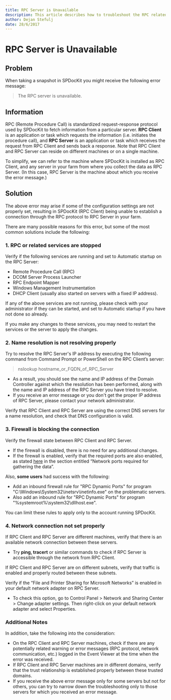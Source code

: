 ```yaml
---
title: RPC Server is Unavailable
description: This article describes how to troubleshoot the RPC related issues.
author: Dejan Stefulj
date: 28/6/2017
---
```


# RPC Server is Unavailable

## Problem

When taking a snapshot in SPDocKit you might receive the following error message:

> The RPC server is unavailable.

## Information

RPC \(Remote Procedure Call\) is standardized request-response protocol used by SPDocKit to fetch information from a particular server. **RPC Client** is an application or task which requests the information \(i.e. initiates the procedure call\), and **RPC Server** is an application or task which receives the request from RPC Client and sends back a response. Note that RPC Client and RPC Server can reside on different machines or on a single machine.

To simplify, we can refer to the machine where SPDocKit is installed as RPC Client, and any server in your farm from where you collect the data as RPC Server. \(In this case, RPC Server is the machine about which you receive the error message.\)

## Solution

The above error may arise if some of the configuration settings are not properly set, resulting in SPDocKit \(RPC Client\) being unable to establish a connection through the RPC protocol to RPC Server in your farm.

There are many possible reasons for this error, but some of the most common solutions include the following:

### 1. RPC or related services are stopped

Verify if the following services are running and set to Automatic startup on the RPC Server:

* Remote Procedure Call \(RPC\)
* DCOM Server Process Launcher
* RPC Endpoint Mapper
* Windows Management Instrumentation
* DHCP Client \(usually also started on servers with a fixed IP address\).

If any of the above services are not running, please check with your administrator if they can be started, and set to Automatic startup if you have not done so already.

If you make any changes to these services, you may need to restart the services or the server to apply the changes.

### 2. Name resolution is not resolving properly

Try to resolve the RPC Server's IP address by executing the following command from Command Prompt or PowerShell on the RPC Client’s server:

> nslookup hostname\_or\_FQDN\_of\_RPC\_Server

* As a result, you should see the name and IP address of the Domain Controller against which the resolution has been performed, along with the name and IP address of the RPC Server you have tried to resolve.
* If you receive an error message or you don't get the proper IP address of RPC Server, please contact your network administrator.

Verify that RPC Client and RPC Server are using the correct DNS servers for a name resolution, and check that DNS configuration is valid.

### 3. Firewall is blocking the connection

Verify the firewall state between RPC Client and RPC Server.

* If the firewall is disabled, there is no need for any additional changes.
* If the firewall is enabled, verify that the required ports are also enabled, as stated [here](rpc-server-unavailable.md#internal/faq/miscellaneous/#network-ports-required-for-gathering-the-data) in the section entitled “Network ports required for gathering the data”.

Also, **some users** had success with the following:

* Add an inbound firewall rule for "RPC Dynamic Ports" for program "C:\Windows\System32\inetsrv\inetinfo.exe" on the problematic servers.
* Also add an inbound rule for "RPC Dynamic Ports" for program "%systemroot%\system32\dllhost.exe". 

You can limit these rules to apply only to the account running SPDocKit.

### 4. Network connection not set properly

If RPC Client and RPC Server are different machines, verify that there is an available network connection between these servers.

* Try **ping, tracert** or similar commands to check if RPC Server is accessible through the network from RPC Client.

If RPC Client and RPC Server are on different subnets, verify that traffic is enabled and properly routed between these subnets.

Verify if the “File and Printer Sharing for Microsoft Networks” is enabled in your default network adapter on RPC Server.

* To check this option, go to Control Panel &gt; Network and Sharing Center &gt; Change adapter settings. Then right-click on your default network adapter and select Properties.

### Additional Notes

In addition, take the following into the consideration:

* On the RPC Client and RPC Server machines, check if there are any potentially related warning or error messages \(RPC protocol, network communication, etc.\) logged in the Event Viewer at the time when the error was received.
* If RPC Client and RPC Server machines are in different domains, verify that the trust relationship is established properly between these trusted domains.
* If you receive the above error message only for some servers but not for others, you can try to narrow down the troubleshooting only to those servers for which you received an error message.

